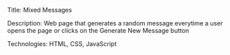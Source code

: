 Title: Mixed Messages

Description: Web page that generates a random message everytime a user opens the page or clicks on the Generate New Message button

Technologies: HTML, CSS, JavaScript
